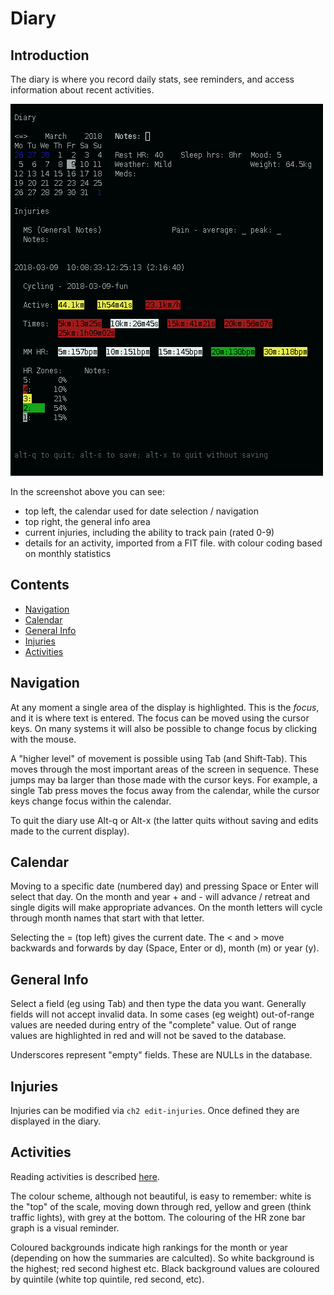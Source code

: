 
# Diary

## Introduction

The diary is where you record daily stats, see reminders, and access
information about recent activities.

![](diary.png)

In the screenshot above you can see:

* top left, the calendar used for date selection / navigation
* top right, the general info area
* current injuries, including the ability to track pain (rated 0-9)
* details for an activity, imported from a FIT file. with colour
  coding based on monthly statistics

## Contents

* [Navigation](#navigation)
* [Calendar](#calendar)
* [General Info](#general-info)
* [Injuries](#injuries)
* [Activities](#activities)

## Navigation

At any moment a single area of the display is highlighted.  This is the
*focus*, and it is where text is entered.  The focus can be moved using
the cursor keys.  On many systems it will also be possible to change focus
by clicking with the mouse.

A "higher level" of movement is possible using Tab (and Shift-Tab).  This
moves through the most important areas of the screen in sequence.  These
jumps may ba larger than those made with the cursor keys.  For example, a
single Tab press moves the focus away from the calendar, while the cursor
keys change focus within the calendar.

To quit the diary use Alt-q or Alt-x (the latter quits without saving and
edits made to the current display).

## Calendar

Moving to a specific date (numbered day) and pressing Space or Enter will
select that day.  On the month and year + and - will advance / retreat
and single digits will make appropriate advances.  On the month letters
will cycle through month names that start with that letter.

Selecting the = (top left) gives the current date.  The < and > move
backwards and forwards by day (Space, Enter or d), month (m) or year (y).

## General Info

Select a field (eg using Tab) and then type the data you want.  Generally
fields will not accept invalid data.  In some cases (eg weight) out-of-range
values are needed during entry of the "complete" value.  Out of range values
are highlighted in red and will not be saved to the database.

Underscores represent "empty" fields.  These are NULLs in the database.

## Injuries

Injuries can be modified  via `ch2 edit-injuries`.  Once defined they
are displayed in the diary.

## Activities

Reading activities is described [here](activities).

The colour scheme, although not beautiful, is easy to remember:
white is the "top" of the scale, moving down through red, yellow 
and green (think traffic lights), with grey at the bottom.  The
colouring of the HR zone bar graph is a visual reminder.

Coloured backgrounds indicate high rankings for the month or year
(depending on how the summaries are calculted).  So white background is
the highest; red second highest etc.  Black background values are
coloured by quintile (white top quintile, red second, etc).
